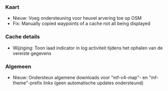 
### Kaart
- Nieuw: Voeg ondersteuning voor heuvel arvering toe op OSM
- Fix: Manually copied waypoints of a cache not all being displayed

### Cache details
- Wijziging: Toon laad indicator in log activiteit tijdens het ophalen van de vereiste gegevens

### Algemeen
- Nieuw: Ondersteun algemene downloads voor "mf-v4-map"- en "mf-theme"-prefix links (geen automatische updates ondersteund)
